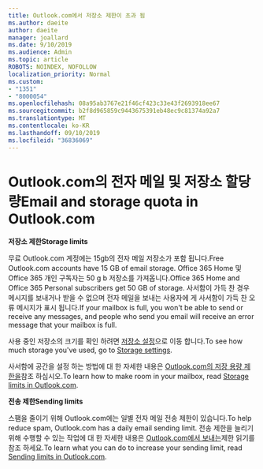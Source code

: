 ```yaml
---
title: Outlook.com에서 저장소 제한이 초과 됨
ms.author: daeite
author: daeite
manager: joallard
ms.date: 9/10/2019
ms.audience: Admin
ms.topic: article
ROBOTS: NOINDEX, NOFOLLOW
localization_priority: Normal
ms.custom:
- "1351"
- "8000054"
ms.openlocfilehash: 08a95ab3767e21f46cf423c33e43f2693918ee67
ms.sourcegitcommit: b2f8d965859c9443675391eb48ec9c81374a92a7
ms.translationtype: MT
ms.contentlocale: ko-KR
ms.lasthandoff: 09/10/2019
ms.locfileid: "36836069"
---
```

# <a name="email-and-storage-quota-in-outlookcom"></a><span data-ttu-id="97638-102">Outlook.com의 전자 메일 및 저장소 할당량</span><span class="sxs-lookup"><span data-stu-id="97638-102">Email and storage quota in Outlook.com</span></span>

<span data-ttu-id="97638-103">**저장소 제한**</span><span class="sxs-lookup"><span data-stu-id="97638-103">**Storage limits**</span></span>

<span data-ttu-id="97638-104">무료 Outlook.com 계정에는 15gb의 전자 메일 저장소가 포함 됩니다.</span><span class="sxs-lookup"><span data-stu-id="97638-104">Free Outlook.com accounts have 15 GB of email storage.</span></span> <span data-ttu-id="97638-105">Office 365 Home 및 Office 365 개인 구독자는 50 g b 저장소를 가져옵니다.</span><span class="sxs-lookup"><span data-stu-id="97638-105">Office 365 Home and Office 365 Personal subscribers get 50 GB of storage.</span></span> <span data-ttu-id="97638-106">사서함이 가득 찬 경우 메시지를 보내거나 받을 수 없으며 전자 메일을 보내는 사용자에 게 사서함이 가득 찬 오류 메시지가 표시 됩니다.</span><span class="sxs-lookup"><span data-stu-id="97638-106">If your mailbox is full, you won't be able to send or receive any messages, and people who send you email will receive an error message that your mailbox is full.</span></span>

<span data-ttu-id="97638-107">사용 중인 저장소의 크기를 확인 하려면 [저장소 설정](https://outlook.live.com/mail/options/general/storage)으로 이동 합니다.</span><span class="sxs-lookup"><span data-stu-id="97638-107">To see how much storage you've used, go to [Storage settings](https://outlook.live.com/mail/options/general/storage).</span></span>

<span data-ttu-id="97638-108">사서함에 공간을 설정 하는 방법에 대 한 자세한 내용은 [Outlook.com의 저장 용량 제한을](https://support.office.com/article/7ac99134-69e5-4619-ac0b-2d313bba5e9e)참조 하십시오.</span><span class="sxs-lookup"><span data-stu-id="97638-108">To learn how to make room in your mailbox, read [Storage limits in Outlook.com](https://support.office.com/article/7ac99134-69e5-4619-ac0b-2d313bba5e9e).</span></span>

<span data-ttu-id="97638-109">**전송 제한**</span><span class="sxs-lookup"><span data-stu-id="97638-109">**Sending limits**</span></span>

<span data-ttu-id="97638-110">스팸을 줄이기 위해 Outlook.com에는 일별 전자 메일 전송 제한이 있습니다.</span><span class="sxs-lookup"><span data-stu-id="97638-110">To help reduce spam, Outlook.com has a daily email sending limit.</span></span> <span data-ttu-id="97638-111">전송 제한을 늘리기 위해 수행할 수 있는 작업에 대 한 자세한 내용은 [Outlook.com에서 보내는](https://support.office.com/article/279ee200-594c-40f0-9ec8-bb6af7735c2e)제한 읽기를 참조 하세요.</span><span class="sxs-lookup"><span data-stu-id="97638-111">To learn what you can do to increase your sending limit, read [Sending limits in Outlook.com](https://support.office.com/article/279ee200-594c-40f0-9ec8-bb6af7735c2e).</span></span>